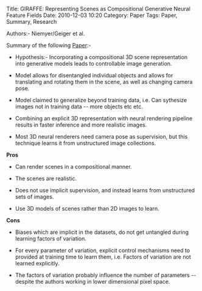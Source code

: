 Title: GIRAFFE: Representing Scenes as Compositional Generative Neural Feature Fields
Date: 2010-12-03 10:20
Category: Paper
Tags: Paper, Summary, Research

Authors:- Niemyer/Geiger et al. 

Summary of the following [Paper](https://arxiv.org/pdf/2011.12100.pdf):-

* Hypothesis:- Incorporating a compositional 3D scene representation into generative models leads to controllable image generation.

* Model allows for disentangled individual objects and allows for translating and rotating them in the scene, as well as changing camera pose. 

* Model claimed to generalize beyond training data, i.e. Can sythesize images not in training data -- more objects etc etc. 

* Combining an explicit 3D representation with neural rendering pipeline results in faster inference and more realistic images. 

* Most 3D neural renderers need camera pose as supervision, but this technique learns it from unstructured image collections. 

<b>Pros</b>

* Can render scenes in a compositional manner.

* The scenes are realistic. 

* Does not use implicit supervision, and instead learns from unstructured sets of images. 

* Use 3D models of scenes rather than 2D images to learn. 

<b>Cons</b>

* Biases which are implicit in the datasets, do not get untangled during learning factors of variation. 

* For every parameter of variation, explicit control mechanisms need to provided at training time to learn them, i.e. Factors of variation are not learned explicitly. 

* The factors of variation probably influence the number of parameters -- despite the authors working in lower dimensional pixel space. 
 
